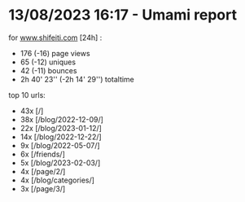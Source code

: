 # 13/08/2023 16:17 - Umami report
for www.shifeiti.com [24h] :

 - 176 (-16) page views
 - 65 (-12) uniques
 - 42 (-11) bounces
 - 2h 40' 23'' (-2h 14' 29'') totaltime


top 10 urls:
 - 43x [/]
 - 38x [/blog/2022-12-09/]
 - 22x [/blog/2023-01-12/]
 - 14x [/blog/2022-12-22/]
 - 9x [/blog/2022-05-07/]
 - 6x [/friends/]
 - 5x [/blog/2023-02-03/]
 - 4x [/page/2/]
 - 4x [/blog/categories/]
 - 3x [/page/3/]


